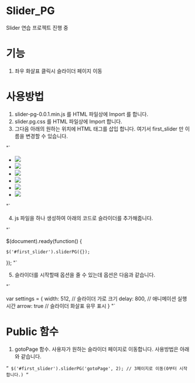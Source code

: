 # Slider_PG
Slider 연습 프로젝트 진행 중

# 기능
1. 좌우 화살표 클릭시 슬라이더 페이지 이동

# 사용방법
1. slider-pg-0.0.1.min.js 를 HTML 파일상에 Import 를 합니다.
2. slider.pg.css 를 HTML 파일상에 Import 합니다.
3. 그다음 아래의 원하는 위치에 HTML 태그를 삽입 합니다. 여기서 first_slider 만 이름을 변경할 수 있습니다.

"`

<div class="pg_sliders" id="first_slider">
		<ul class="pg_pages">
			<li><img src="./images/1.jpg"></li>
			<li><img src="./images/2.jpg"></li>
			<li><img src="./images/3.jpg"></li>
			<li><img src="./images/4.jpg"></li>
			<li><img src="./images/5.jpg"></li>
			<li><img src="./images/6.jpg"></li>
		</ul>
</div>
"`

4. js 파일을 하나 생성하여 아래의 코드로 슬라이더를 추가해줍니다.

"`

$(document).ready(function() {

	$('#first_slider').sliderPG({});
});
"`

5. 슬라이더를 시작할때 옵션을 줄 수 있는데 옵션은 다음과 같습니다.

"`

var settings = {
				width: 512, // 슬라이더 가로 크기
				delay: 800, // 애니메이션 실행 시간
				arrow: true // 슬라이더 화살표 유무 표시
			}
"`

# Public 함수
1. gotoPage 함수. 사용자가 원하는 슬라이더 페이지로 이동합니다. 사용방법은 아래와 같습니다.

“`
$('#first_slider').sliderPG('gotoPage', 2); // 3페이지로 이동(0부터 시작합니다.)
“`
